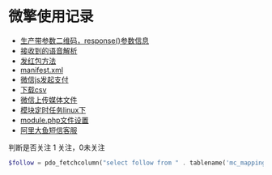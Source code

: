 # 微擎使用记录

* [生产带参数二维码，response()参数信息](genQR.md)
* [接收到的语音解析](voicemsg.md)
* [发红包方法](sendRedpac.md)
* [manifest.xml](config-xml.md)
* [微信js发起支付](jspay.md)
* [下载csv](download.md)
* [微信上传媒体文件](uploadmedia.md)
* [模块定时任务linux下](linux-cron.md)
* [module.php文件设置](module-setting-rule.md)
* [阿里大鱼短信客服](alidayu-sms.md)

判断是否关注 1 关注，0未关注
```php
$follow = pdo_fetchcolumn("select follow from " . tablename('mc_mapping_fans') . " where openid=:openid and uniacid=:uniacid order by `fanid` desc", array(":openid" => $_W['openid'], ":uniacid" => $_W['uniacid']));
```